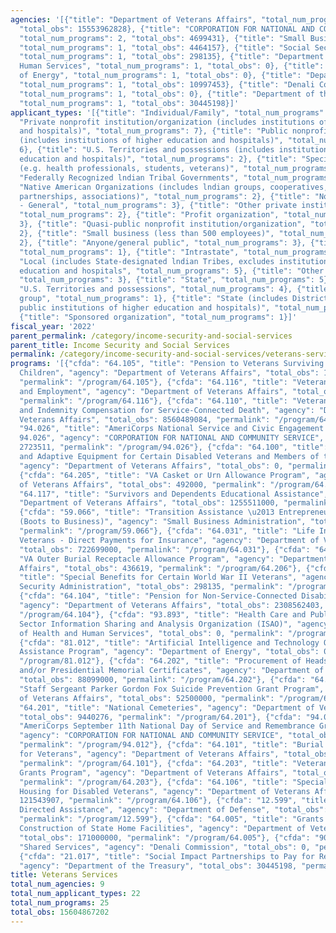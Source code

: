 ```yaml
---
agencies: '[{"title": "Department of Veterans Affairs", "total_num_programs": 16,
  "total_obs": 15553962828}, {"title": "CORPORATION FOR NATIONAL AND COMMUNITY SERVICE",
  "total_num_programs": 2, "total_obs": 4699431}, {"title": "Small Business Administration",
  "total_num_programs": 1, "total_obs": 4464157}, {"title": "Social Security Administration",
  "total_num_programs": 1, "total_obs": 298135}, {"title": "Department of Health and
  Human Services", "total_num_programs": 1, "total_obs": 0}, {"title": "Department
  of Energy", "total_num_programs": 1, "total_obs": 0}, {"title": "Department of Defense",
  "total_num_programs": 1, "total_obs": 10997453}, {"title": "Denali Commission",
  "total_num_programs": 1, "total_obs": 0}, {"title": "Department of the Treasury",
  "total_num_programs": 1, "total_obs": 30445198}]'
applicant_types: '[{"title": "Individual/Family", "total_num_programs": 11}, {"title":
  "Private nonprofit institution/organization (includes institutions of higher education
  and hospitals)", "total_num_programs": 7}, {"title": "Public nonprofit institution/organization
  (includes institutions of higher education and hospitals)", "total_num_programs":
  6}, {"title": "U.S. Territories and possessions (includes institutions of higher
  education and hospitals)", "total_num_programs": 2}, {"title": "Specialized group
  (e.g. health professionals, students, veterans)", "total_num_programs": 8}, {"title":
  "Federally Recognized lndian Tribal Governments", "total_num_programs": 5}, {"title":
  "Native American Organizations (includes lndian groups, cooperatives, corporations,
  partnerships, associations)", "total_num_programs": 2}, {"title": "Non-Government
  - General", "total_num_programs": 3}, {"title": "Other private institutions/organizations",
  "total_num_programs": 2}, {"title": "Profit organization", "total_num_programs":
  3}, {"title": "Quasi-public nonprofit institution/organization", "total_num_programs":
  2}, {"title": "Small business (less than 500 employees)", "total_num_programs":
  2}, {"title": "Anyone/general public", "total_num_programs": 3}, {"title": "Interstate",
  "total_num_programs": 1}, {"title": "Intrastate", "total_num_programs": 1}, {"title":
  "Local (includes State-designated lndian Tribes, excludes institutions of higher
  education and hospitals", "total_num_programs": 5}, {"title": "Other public institution/organization",
  "total_num_programs": 3}, {"title": "State", "total_num_programs": 5}, {"title":
  "U.S. Territories and possessions", "total_num_programs": 4}, {"title": "Minority
  group", "total_num_programs": 1}, {"title": "State (includes District of Columbia,
  public institutions of higher education and hospitals)", "total_num_programs": 4},
  {"title": "Sponsored organization", "total_num_programs": 1}]'
fiscal_year: '2022'
parent_permalink: /category/income-security-and-social-services
parent_title: Income Security and Social Services
permalink: /category/income-security-and-social-services/veterans-services
programs: '[{"cfda": "64.105", "title": "Pension to Veterans Surviving Spouses, and
  Children", "agency": "Department of Veterans Affairs", "total_obs": 1255646665,
  "permalink": "/program/64.105"}, {"cfda": "64.116", "title": "Veteran Readiness
  and Employment", "agency": "Department of Veterans Affairs", "total_obs": 698117718,
  "permalink": "/program/64.116"}, {"cfda": "64.110", "title": "Veterans Dependency
  and Indemnity Compensation for Service-Connected Death", "agency": "Department of
  Veterans Affairs", "total_obs": 8560489084, "permalink": "/program/64.110"}, {"cfda":
  "94.026", "title": "AmeriCorps National Service and Civic Engagement Research Competition
  94.026", "agency": "CORPORATION FOR NATIONAL AND COMMUNITY SERVICE", "total_obs":
  2723511, "permalink": "/program/94.026"}, {"cfda": "64.100", "title": "Automobiles
  and Adaptive Equipment for Certain Disabled Veterans and Members of the Armed Forces",
  "agency": "Department of Veterans Affairs", "total_obs": 0, "permalink": "/program/64.100"},
  {"cfda": "64.205", "title": "VA Casket or Urn Allowance Program", "agency": "Department
  of Veterans Affairs", "total_obs": 492000, "permalink": "/program/64.205"}, {"cfda":
  "64.117", "title": "Survivors and Dependents Educational Assistance", "agency":
  "Department of Veterans Affairs", "total_obs": 1255511000, "permalink": "/program/64.117"},
  {"cfda": "59.066", "title": "Transition Assistance \u2013 Entrepreneurship Track
  (Boots to Business)", "agency": "Small Business Administration", "total_obs": 4464157,
  "permalink": "/program/59.066"}, {"cfda": "64.031", "title": "Life Insurance for
  Veterans - Direct Payments for Insurance", "agency": "Department of Veterans Affairs",
  "total_obs": 722699000, "permalink": "/program/64.031"}, {"cfda": "64.206", "title":
  "VA Outer Burial Receptacle Allowance Program", "agency": "Department of Veterans
  Affairs", "total_obs": 436619, "permalink": "/program/64.206"}, {"cfda": "96.020",
  "title": "Special Benefits for Certain World War II Veterans", "agency": "Social
  Security Administration", "total_obs": 298135, "permalink": "/program/96.020"},
  {"cfda": "64.104", "title": "Pension for Non-Service-Connected Disability for Veterans",
  "agency": "Department of Veterans Affairs", "total_obs": 2308562403, "permalink":
  "/program/64.104"}, {"cfda": "93.893", "title": "Health Care and Public Health (HPH)
  Sector Information Sharing and Analysis Organization (ISAO)", "agency": "Department
  of Health and Human Services", "total_obs": 0, "permalink": "/program/93.893"},
  {"cfda": "81.012", "title": "Artificial Intelligence and Technology Office Financial
  Assistance Program", "agency": "Department of Energy", "total_obs": 0, "permalink":
  "/program/81.012"}, {"cfda": "64.202", "title": "Procurement of Headstones and Markers
  and/or Presidential Memorial Certificates", "agency": "Department of Veterans Affairs",
  "total_obs": 88099000, "permalink": "/program/64.202"}, {"cfda": "64.055", "title":
  "Staff Sergeant Parker Gordon Fox Suicide Prevention Grant Program", "agency": "Department
  of Veterans Affairs", "total_obs": 52500000, "permalink": "/program/64.055"}, {"cfda":
  "64.201", "title": "National Cemeteries", "agency": "Department of Veterans Affairs",
  "total_obs": 9440276, "permalink": "/program/64.201"}, {"cfda": "94.012", "title":
  "AmeriCorps September 11th National Day of Service and Remembrance Grants 94.012",
  "agency": "CORPORATION FOR NATIONAL AND COMMUNITY SERVICE", "total_obs": 1975920,
  "permalink": "/program/94.012"}, {"cfda": "64.101", "title": "Burial Expenses Allowance
  for Veterans", "agency": "Department of Veterans Affairs", "total_obs": 280456887,
  "permalink": "/program/64.101"}, {"cfda": "64.203", "title": "Veterans Cemetery
  Grants Program", "agency": "Department of Veterans Affairs", "total_obs": 28968269,
  "permalink": "/program/64.203"}, {"cfda": "64.106", "title": "Specially Adapted
  Housing for Disabled Veterans", "agency": "Department of Veterans Affairs", "total_obs":
  121543907, "permalink": "/program/64.106"}, {"cfda": "12.599", "title": "Congressionally
  Directed Assistance", "agency": "Department of Defense", "total_obs": 10997453,
  "permalink": "/program/12.599"}, {"cfda": "64.005", "title": "Grants to States for
  Construction of State Home Facilities", "agency": "Department of Veterans Affairs",
  "total_obs": 171000000, "permalink": "/program/64.005"}, {"cfda": "90.199", "title":
  "Shared Services", "agency": "Denali Commission", "total_obs": 0, "permalink": "/program/90.199"},
  {"cfda": "21.017", "title": "Social Impact Partnerships to Pay for Results Act (SIPPRA)",
  "agency": "Department of the Treasury", "total_obs": 30445198, "permalink": "/program/21.017"}]'
title: Veterans Services
total_num_agencies: 9
total_num_applicant_types: 22
total_num_programs: 25
total_obs: 15604867202
---
```

